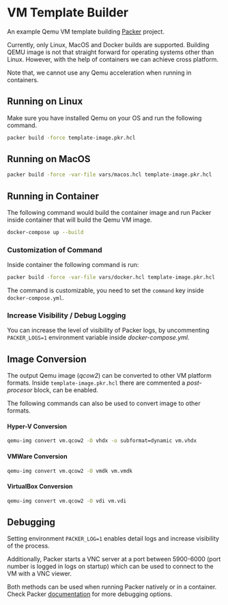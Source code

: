 # VM Template Builder

An example Qemu VM template building [Packer](https://www.packer.io/) project.

Currently, only Linux, MacOS and Docker builds are supported. Building QEMU image is not that straight forward for operating systems other than Linux. However, with the help of containers we can achieve cross platform.

Note that, we cannot use any Qemu acceleration when running in containers.

## Running on Linux

Make sure you have installed Qemu on your OS and run the following command.

```sh
packer build -force template-image.pkr.hcl
```

## Running on MacOS

```sh
packer build -force -var-file vars/macos.hcl template-image.pkr.hcl
```

## Running in Container

The following command would build the container image and run Packer inside container that will build the Qemu VM image.

```sh
docker-compose up --build
```

### Customization of Command

Inside container the following command is run:

```sh
packer build -force -var-file vars/docker.hcl template-image.pkr.hcl
```

The command is customizable, you need to set the `command` key inside `docker-compose.yml`.

### Increase Visibility / Debug Logging

You can increase the level of visibility of Packer logs, by uncommenting `PACKER_LOGS=1` environment variable inside _docker-compose.yml_.

## Image Conversion

The output Qemu image (_qcow2_) can be converted to other VM platform formats. Inside `template-image.pkr.hcl` there are commented a _post-procesor_ block, can be enabled.

The following commands can also be used to convert image to other formats.

#### Hyper-V Conversion

```sh
qemu-img convert vm.qcow2 -O vhdx -o subformat=dynamic vm.vhdx
```

#### VMWare Conversion

```sh
qemu-img convert vm.qcow2 -O vmdk vm.vmdk
```

#### VirtualBox Conversion

```sh
qemu-img convert vm.qcow2 -O vdi vm.vdi
```

## Debugging

Setting environment `PACKER_LOG=1` enables detail logs and increase visibility of the process.

Additionally, Packer starts a VNC server at a port between 5900-6000 (port number is logged in logs on startup) which can be used to connect to the VM with a VNC viewer.

Both methods can be used when running Packer natively or in a container. Check Packer [documentation](https://www.packer.io/docs) for more debugging options.
